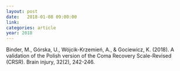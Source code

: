 ```yaml
---
layout: post
date:   2018-01-08 09:00:00
link:
categories: article
year: 2018
---
```


Binder, M., Górska, U., Wójcik-Krzemień, A., & Gociewicz, K. (2018). A validation of the Polish version of the Coma Recovery Scale-Revised (CRSR). Brain injury, 32(2), 242-246.
